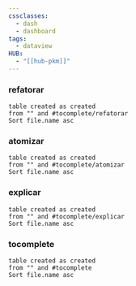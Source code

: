 ```yaml
---
cssclasses:
  - dash
  - dashboard
tags:
  - dataview
HUB:
  - "[[hub-pkm]]"
---
```




### refatorar  
```dataview
table created as created
from "" and #tocomplete/refatorar   
Sort file.name asc

```


### atomizar  
```dataview
table created as created
from "" and #tocomplete/atomizar  
Sort file.name asc

```
### explicar 
```dataview
table created as created
from "" and #tocomplete/explicar  
Sort file.name asc

```

### tocomplete 

```dataview
table created as created
from "" and #tocomplete 
Sort file.name asc

```
